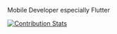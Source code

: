 Mobile Developer especially Flutter

[![Contribution Stats](https://github-contribution-stats.vercel.app/api/?username=monfadev)](https://github.com/monfadev/github-contribution-stats/)
